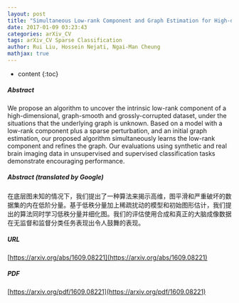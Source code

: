 ```yaml
---
layout: post
title: "Simultaneous Low-rank Component and Graph Estimation for High-dimensional Graph Signals: Application to Brain Imaging"
date: 2017-01-09 03:23:43
categories: arXiv_CV
tags: arXiv_CV Sparse Classification
author: Rui Liu, Hossein Nejati, Ngai-Man Cheung
mathjax: true
---
```


* content
{:toc}

##### Abstract
We propose an algorithm to uncover the intrinsic low-rank component of a high-dimensional, graph-smooth and grossly-corrupted dataset, under the situations that the underlying graph is unknown. Based on a model with a low-rank component plus a sparse perturbation, and an initial graph estimation, our proposed algorithm simultaneously learns the low-rank component and refines the graph. Our evaluations using synthetic and real brain imaging data in unsupervised and supervised classification tasks demonstrate encouraging performance.

##### Abstract (translated by Google)
在底层图未知的情况下，我们提出了一种算法来揭示高维，图平滑和严重破坏的数据集的内在低阶分量。基于低秩分量加上稀疏扰动的模型和初始图形估计，我们提出的算法同时学习低秩分量并细化图。我们的评估使用合成和真正的大脑成像数据在无监督和监督分类任务表现出令人鼓舞的表现。

##### URL
[https://arxiv.org/abs/1609.08221](https://arxiv.org/abs/1609.08221)

##### PDF
[https://arxiv.org/pdf/1609.08221](https://arxiv.org/pdf/1609.08221)

